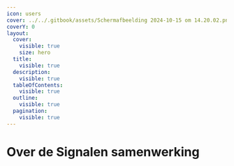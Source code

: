 ```yaml
---
icon: users
cover: ../../.gitbook/assets/Schermafbeelding 2024-10-15 om 14.20.02.png
coverY: 0
layout:
  cover:
    visible: true
    size: hero
  title:
    visible: true
  description:
    visible: true
  tableOfContents:
    visible: true
  outline:
    visible: true
  pagination:
    visible: true
---
```


# Over de Signalen samenwerking



